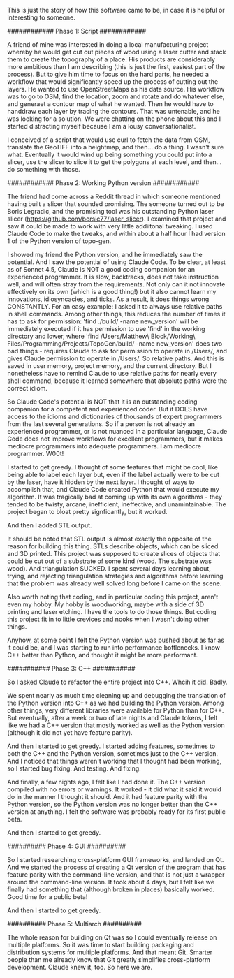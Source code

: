 This is just the story of how this software came to be, in case it is helpful or interesting to someone.

############
Phase 1: Script
############

A friend of mine was interested in doing a local manufacturing project whereby he would get cut out pieces of wood using a laser cutter and stack them to create the topography of a place. His products are considerably more ambitious than I am describing (this is just the first, easiest part of the process). But to give him time to focus on the hard parts, he needed a workflow that would significantly speed up the process of cutting out the layers. He wanted to use OpenStreetMaps as his data source. His workflow was to go to OSM, find the location, zoom and rotate and do whatever else, and generaet a contour map of what he wanted. Then he would have to handdraw each layer by tracing the contours. That was untenable, and he was looking for a solution. We were chatting on the phone about this and I started distracting myself because I am a lousy conversationalist.

I conceived of a script that would use curl to fetch the data from OSM, translate the GeoTIFF into a heightmap, and then... do a thing. I wasn't sure what. Eventually it would wind up being something  you could put into a slicer, use the slicer to slice it to get the polygons at each level, and then... do something with those.

############
Phase 2: Working Python version
############

The friend had come across a Reddit thread in which someone mentioned having built a slicer that sounded promising. The someone turned out to be Boris Legradic, and the promising tool was his outstanding Python laser slicer (https://github.com/borsic77/laser_slicer). I examined that project and saw it could be made to work with very little addiitonal tweaking. I used Claude Code to make the tweaks, and within about a half hour I had version 1 of the Python version of topo-gen.

I showed my friend the Python version, and he immediately saw the potential. And I saw the potential of using Claude Code. To be clear, at least as of Sonnet 4.5, Claude is NOT a good coding companion for an experienced programmer. It is slow, backtracks, does not take instruction well, and will often stray from the requirements. Not only can it not innovate effectively on its own (which is a good thing!) but it also cannot learn my innovations, idiosyncacies, and ticks. As a result, it does things wrong CONSTANTLY. For an easy example: I asked it to always use relative paths in shell commands. Among other things, this reduces the number of times it has to ask for permission: 'find ./build/ -name new_version' will be immediately executed if it has permission to use 'find' in the working directory and lower, where 'find /Users/Matthew\ Block/Working\ Files/Programming/Projects/TopoGen/build/ -name new_version' does two bad things - requires Claude to ask for permission to operate in /Users/, and gives Claude permission to operate in /Users/. So relative paths. And this is saved in user memory, project memory, and the current directory. But I nonetheless have to remind Claude to use relative paths for nearly every shell command, because it learned somewhere that absolute paths were the correct idiom.

So Claude Code's potential is NOT that it is an outstanding coding companion for a competent and experienced coder. But it DOES have access to the idioms and dictionaries of thousands of expert programmers from the last several generations. So if a person is not already an experienced programmer, or is not nuanced in a particular language, Claude Code does not improve workflows for excellent programmers, but it makes mediocre programmers into adequate programmers. I am mediocre programmer. W00t!

I started to get greedy. I thought of some features that might be cool, like being able to label each layer but, even if the label actually were to be cut by the laser, have it hidden by the next layer. I thought of ways to accomplish that, and Claude Code created Python that would execute my algorithm. It was tragically bad at coming up with its own algorithms - they tended to be twisty, arcane, inefficient, ineffective, and unamintainable. The project began to bloat pretty signficantly, but it worked.

And then I added STL output.

It should be noted that STL output is almost exactly the opposite of the reason for building this thing. STLs describe objects, which can be sliced and 3D printed. This project was supposed to create slices of objects that could be cut out of a substrate of some kind (wood. The substrate was wood). And triangulation SUCKED. I spent several days learning about, trying, and rejecting triangulation strategies and algorithms before learning that the problem was already well solved long before I came on the scene.

Also worth noting that coding, and in particular coding this project, aren't even my hobby. My hobby is woodworking, maybe with a side of 3D printing and laser etching. I have the tools to do those things. But coding this project fit in to little crevices and nooks when I wasn't doing other things.

Anyhow, at some point I felt the Python version was pushed about as far as it could be, and I was starting to run into performance bottlenecks. I know C++ better than Python, and thought it might be more performant.

###########
Phase 3: C++
###########

So I asked Claude to refactor the entire project into C++. Whcih it did. Badly.

We spent nearly as much time cleaning up and debugging the translation of the Python version into C++ as we had building the Python version. Among other things, very different libraries were available for Python than for C++. But eventually, after a week or two of late nights and Claude tokens, I felt like we had a C++ version that mostly worked as well as the Python version (although it did not yet have feature parity).

And then I started to get greedy. I started adding features, sometimes to both the C++ and the Python version, sometimes just to the C++ version. And I noticed that things weren't working that I thought had been working, so I started bug fixing. And testing. And fixing.

And finally, a few nights ago, I felt like I had done it. The C++ version compiled with no errors or warnings. It worked - it did what it said it would do in the manner I thought it should. And it had feature parity with the Python version, so the Python version was no longer better than the C++ version at anything. I felt the software was probably ready for its first public beta.

And then I started to get greedy.

##########
Phase 4: GUI
##########

So I started researching cross-platform GUI frameworks, and landed on Qt. And we started the process of creating a Qt version of the program that has feature parity with the command-line version, and that is not just a wrapper around the command-line version. It took about 4 days, but I felt like we finally had something that (although broken in places) basically worked. Good time for a public beta!

And then I started to get greedy.

##########
Phase 5: Multiarch
##########

The whole reason for building on Qt was so I could eventually release on multiple platforms. So it was time to start building packaging and distribution systems for multiple platforms. And that meant Git. Smarter people than me already know that Git greatly simplifies cross-platform development. Claude knew it, too. So here we are.
